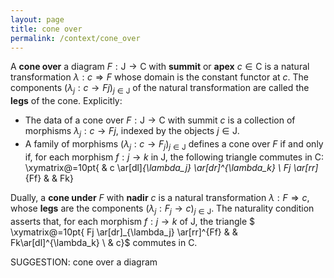 ```yaml
---
layout: page
title: cone over
permalink: /context/cone_over
---
```

 A **cone over** a diagram $F : \mathsf{J} \to \mathsf{C}$ with **summit** or **apex** $c \in \mathsf{C}$ is a natural transformation $\lambda : c \Rightarrow F$ whose domain is the constant functor at $c$. The components $(\lambda_j : c \to Fj)_{j\in \mathsf{J}}$ of the natural transformation are called the **legs** of the cone. Explicitly:

-  The data of a cone over $F : \mathsf{J} \to \mathsf{C}$ with summit $c$ is a collection of morphisms $\lambda_j : c \to Fj$, indexed by the objects $j \in \mathsf{J}$.
-  A family of morphisms $(\lambda_j : c \to F_j)_{j \in \mathsf{J}}$ defines a cone over $F$ if and only if, for each  morphism $f : j \to k$ in $\mathsf{J}$, the following triangle commutes in $\mathsf{C}$:
 \xymatrix@=10pt{ & c \ar[dl]_{\lambda_j} \ar[dr]^{\lambda_k} \\ Fj \ar[rr]_{Ff} & & Fk}


Dually, a **cone under** $F$ with **nadir** $c$ is a natural transformation $\lambda : F \Rightarrow c$, whose **legs** are  the components $(\lambda_j : F_j \to c)_{j \in \mathsf{J}}$. The naturality condition asserts that, for each  morphism $f : j \to k$ of $\mathsf{J}$, the triangle
$ \xymatrix@=10pt{ Fj \ar[dr]_{\lambda_j} \ar[rr]^{Ff} & & Fk\ar[dl]^{\lambda_k} \\ & c}$ commutes in $\mathsf{C}$.


SUGGESTION: cone over a diagram